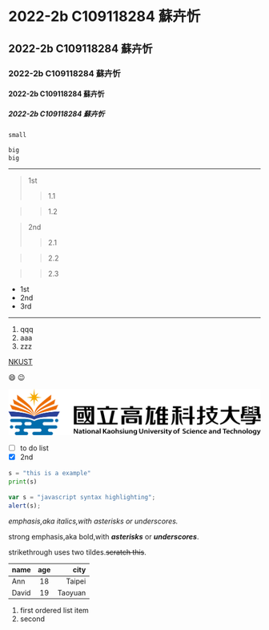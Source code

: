 # 2022-2b C109118284 蘇卉忻
## 2022-2b C109118284 蘇卉忻
### 2022-2b C109118284 蘇卉忻
#### 2022-2b C109118284 蘇卉忻
##### 2022-2b C109118284 蘇卉忻

`small`

```
big
big
```

--------

>1st
>>1.1

>>1.2

>2nd
>>2.1

>>2.2

>>2.3

* 1st
* 2nd
* 3rd

-----

1. qqq
2. aaa
3. zzz

[NKUST](http://www.nkust.edu.tw)

:smile: :wink:

![NKUST](nkust.png "高科大")

- [ ] to do list
- [x] 2nd

```python
s = "this is a example"
print(s)
```

```javascript
var s = "javascript syntax highlighting";
alert(s);
```

*emphasis,aka italics,with asterisks or underscores.*

strong emphasis,aka bold,with ***asterisks*** or ***underscores***.

strikethrough uses two tildes.~~scratch this~~.

|name |age |city |
|:----|:--:|----:|
|Ann  |18  |Taipei|
|David|19  |Taoyuan|

1. first ordered list item
2. second
   
